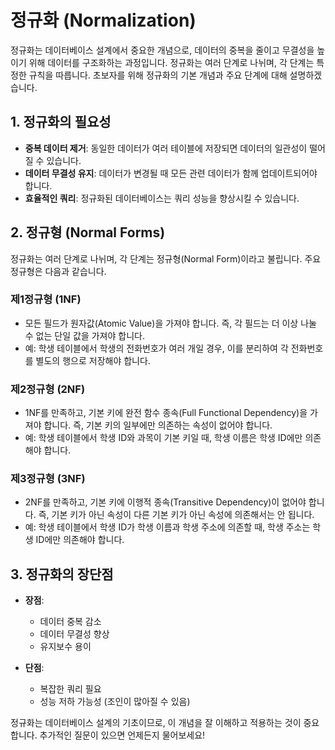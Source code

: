 # 정규화 (Normalization)

정규화는 데이터베이스 설계에서 중요한 개념으로, 데이터의 중복을 줄이고 무결성을 높이기 위해 데이터를 구조화하는 과정입니다. 정규화는 여러 단계로 나뉘며, 각 단계는 특정한 규칙을 따릅니다. 초보자를 위해 정규화의 기본 개념과 주요 단계에 대해 설명하겠습니다.

## 1. 정규화의 필요성
- **중복 데이터 제거**: 동일한 데이터가 여러 테이블에 저장되면 데이터의 일관성이 떨어질 수 있습니다.
- **데이터 무결성 유지**: 데이터가 변경될 때 모든 관련 데이터가 함께 업데이트되어야 합니다.
- **효율적인 쿼리**: 정규화된 데이터베이스는 쿼리 성능을 향상시킬 수 있습니다.

## 2. 정규형 (Normal Forms)
정규화는 여러 단계로 나뉘며, 각 단계는 정규형(Normal Form)이라고 불립니다. 주요 정규형은 다음과 같습니다.

### 제1정규형 (1NF)
- 모든 필드가 원자값(Atomic Value)을 가져야 합니다. 즉, 각 필드는 더 이상 나눌 수 없는 단일 값을 가져야 합니다.
- 예: 학생 테이블에서 학생의 전화번호가 여러 개일 경우, 이를 분리하여 각 전화번호를 별도의 행으로 저장해야 합니다.

### 제2정규형 (2NF)
- 1NF를 만족하고, 기본 키에 완전 함수 종속(Full Functional Dependency)을 가져야 합니다. 즉, 기본 키의 일부에만 의존하는 속성이 없어야 합니다.
- 예: 학생 테이블에서 학생 ID와 과목이 기본 키일 때, 학생 이름은 학생 ID에만 의존해야 합니다.

### 제3정규형 (3NF)
- 2NF를 만족하고, 기본 키에 이행적 종속(Transitive Dependency)이 없어야 합니다. 즉, 기본 키가 아닌 속성이 다른 기본 키가 아닌 속성에 의존해서는 안 됩니다.
- 예: 학생 테이블에서 학생 ID가 학생 이름과 학생 주소에 의존할 때, 학생 주소는 학생 ID에만 의존해야 합니다.

## 3. 정규화의 장단점
- **장점**:
  - 데이터 중복 감소
  - 데이터 무결성 향상
  - 유지보수 용이

- **단점**:
  - 복잡한 쿼리 필요
  - 성능 저하 가능성 (조인이 많아질 수 있음)

정규화는 데이터베이스 설계의 기초이므로, 이 개념을 잘 이해하고 적용하는 것이 중요합니다. 추가적인 질문이 있으면 언제든지 물어보세요!
